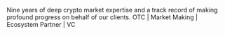 Nine years of deep crypto market expertise and a track record of making profound progress on behalf of our clients. OTC | Market Making | Ecosystem Partner | VC